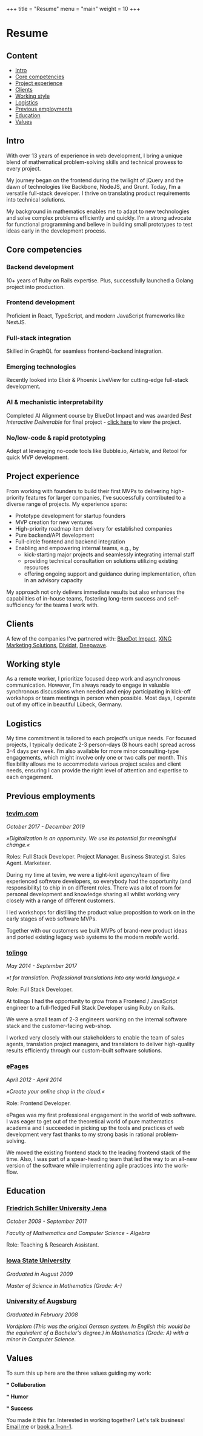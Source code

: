 +++
title = "Resume"
menu = "main"
weight = 10
+++

# Resume

## Content

* [Intro](#intro)
* [Core competencies](#core-competencies)
* [Project experience](#project-experience)
* [Clients](#clients)
* [Working style](#work-experience)
* [Logistics](#logistics)
* [Previous employments](#previous-employments)
* [Education](#education)
* [Values](#values)

## Intro

With over 13 years of experience in web development, I bring a unique blend of mathematical problem-solving skills and technical prowess to every project.

My journey began on the frontend during the twilight of jQuery and the dawn of technologies like Backbone, NodeJS, and Grunt. Today, I’m a versatile full-stack developer. I thrive on translating product requirements into technical solutions.

My background in mathematics enables me to adapt to new technologies and solve complex problems efficiently and quickly. I’m a strong advocate for functional programming and believe in building small prototypes to test ideas early in the development process.

## Core competencies

### Backend development
10+ years of Ruby on Rails expertise. Plus, successfully launched a Golang project into production.

### Frontend development
Proficient in React, TypeScript, and modern JavaScript frameworks like NextJS.

### Full-stack integration
Skilled in GraphQL for seamless frontend-backend integration.

### Emerging technologies
Recently looked into Elixir & Phoenix LiveView for cutting-edge full-stack development.

### AI & mechanistic interpretability

Completed AI Alignment course by BlueDot Impact and was awarded *Best Interactive Deliverable* for final project - [click here][activate-love-bluedot] to view the project.

### No/low-code & rapid prototyping

Adept at leveraging no-code tools like Bubble.io, Airtable, and Retool for quick MVP development.

## Project experience

From working with founders to build their first MVPs to delivering high-priority features for larger companies, I’ve successfully contributed to a diverse range of projects. My experience spans:

* Prototype development for startup founders
* MVP creation for new ventures
* High-priority roadmap item delivery for established companies
* Pure backend/API development
* Full-circle frontend and backend integration
* Enabling and empowering internal teams, e.g., by
    * kick-starting major projects and seamlessly integrating internal staff
    * providing technical consultation on solutions utilizing existing resources
    * offering ongoing support and guidance during implementation, often in an advisory capacity

My approach not only delivers immediate results but also enhances the capabilities of in-house teams, fostering long-term success and self-sufficiency for the teams I work with.

## Clients

A few of the companies I've partnered with: [BlueDot Impact](https://bluedot.org/), [XING Marketing Solutions][xms], [Dividat](https://dividat.com/), [Deepwave](https://www.deepwave.org/).

## Working style

As a remote worker, I prioritize focused deep work and asynchronous communication. However, I’m always ready to engage in valuable synchronous discussions when needed and enjoy participating in kick-off workshops or team meetings in person when possible. Most days, I operate out of my office in beautiful Lübeck, Germany.

## Logistics

My time commitment is tailored to each project’s unique needs. For focused projects, I typically dedicate 2-3 person-days (8 hours each) spread across 3-4 days per week. I’m also available for more minor consulting-type engagements, which might involve only one or two calls per month. This flexibility allows me to accommodate various project scales and client needs, ensuring I can provide the right level of attention and expertise to each engagement.

## Previous employments

### [tevim.com](https://tevim.com)

_October 2017 - December 2019_

_»Digitalization is an opportunity. We use its potential for meaningful change.«_

Roles: Full Stack Developer. Project Manager. Business Strategist. Sales Agent. Marketeer.

During my time at tevim, we were a tight-knit agency/team of five experienced software developers, so everybody had the opportunity (and responsibility) to chip in on different roles. There was a lot of room for personal development and knowledge sharing all whilst working very closely with a range of different customers.

I led workshops for distilling the product value proposition to work on in the early stages of web software MVPs.

Together with our customers we built MVPs of brand-new product ideas and ported existing legacy web systems to the modern _mobile_ world.

### [tolingo](https://www.tolingo.com)

_May 2014 - September 2017_

_»t for translation. Professional translations into any world language.«_

Role: Full Stack Developer.

At tolingo I had the opportunity to grow from a Frontend / JavaScript engineer to a full-fledged Full Stack Developer using Ruby on Rails.

We were a small team of 2-3 engineers working on the internal software stack and the customer-facing web-shop.

I worked very closely with our stakeholders to enable the team of sales agents, translation project managers, and translators to deliver high-quality results efficiently through our custom-built software solutions.

### [ePages](https://epages.com)

_April 2012 - April 2014_

_»Create your online shop in the cloud.«_

Role: Frontend Developer.

ePages was my first professional engagement in the world of web software. I was eager to get out of the theoretical world of pure mathematics academia and I succeeded in picking up the tools and practices of web development very fast thanks to my strong basis in rational problem-solving.

We moved the existing frontend stack to the leading frontend stack of the time. Also, I was part of a spear-heading team that led the way to an all-new version of the software while implementing agile practices into the work-flow.

## Education

### [Friedrich Schiller University Jena](https://www.uni-jena.de)

_October 2009 - September 2011_

_Faculty of Mathematics and Computer Science - Algebra_

Role: Teaching & Research Assistant.

### [Iowa State University](https://www.iastate.edu/)

_Graduated in August 2009_

_Master of Science in Mathematics (Grade: A-)_

### [University of Augsburg](https://www.uni-augsburg.de)

_Graduated in February 2008_

_Vordiplom (This was the original German system. In English this would be the equivalent of a Bachelor's degree.) in Mathematics (Grade: A) with a minor in Computer Science._

## Values

To sum this up here are the three values guiding my work:

❞ **Collaboration**

❞ **Humor**

❞ **Success**

You made it this far. Interested in working together? Let's talk business! [Email me][email] or [book a 1-on-1][1on1].

[email]: mailto:jan@janraasch.com
[1on1]: https://calendly.com/jan-raasch/office-hours
[xms]: https://werben.xing.com/en/
[activate-love-bluedot]: https://bluedot.org/projects/activate-love-steering-ai-text-generation
